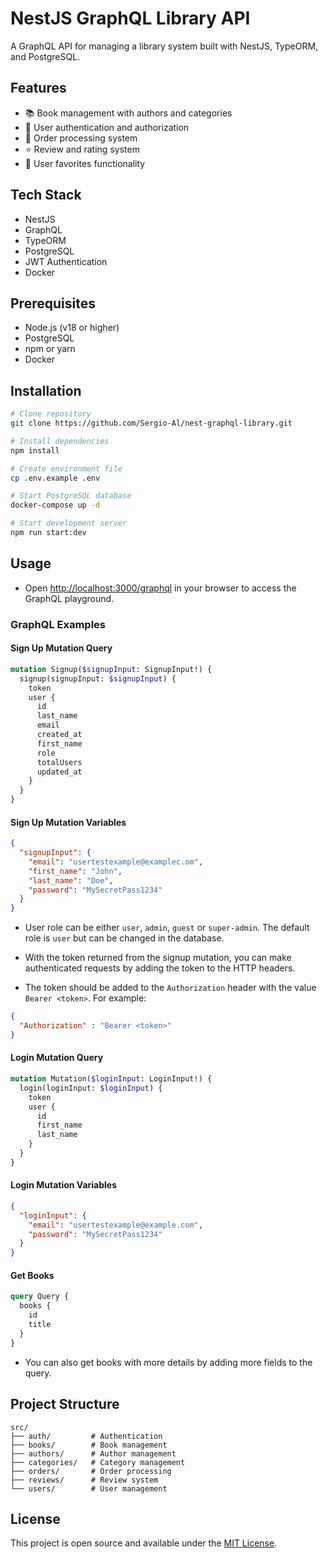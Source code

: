 # NestJS GraphQL Library API

A GraphQL API for managing a library system built with NestJS, TypeORM, and PostgreSQL.

## Features

- 📚 Book management with authors and categories
- 👥 User authentication and authorization
- 🛒 Order processing system
- ⭐ Review and rating system
- 🔖 User favorites functionality

## Tech Stack

- NestJS
- GraphQL
- TypeORM
- PostgreSQL
- JWT Authentication
- Docker

## Prerequisites

- Node.js (v18 or higher)
- PostgreSQL
- npm or yarn
- Docker

## Installation

```bash
# Clone repository
git clone https://github.com/Sergio-Al/nest-graphql-library.git

# Install dependencies
npm install

# Create environment file
cp .env.example .env

# Start PostgreSQL database
docker-compose up -d

# Start development server
npm run start:dev

```

## Usage

- Open [http://localhost:3000/graphql](http://localhost:3000/graphql) in your browser to access the GraphQL playground.

### GraphQL Examples

#### Sign Up Mutation Query

```graphql
mutation Signup($signupInput: SignupInput!) {
  signup(signupInput: $signupInput) {
    token
    user {
      id
      last_name
      email
      created_at
      first_name
      role
      totalUsers
      updated_at
    }
  }
}
```

#### Sign Up Mutation Variables

```json
{
  "signupInput": {
    "email": "usertestexample@examplec.om",
    "first_name": "John",
    "last_name": "Doe",
    "password": "MySecretPass1234"
  }
}
```

- User role can be either `user`, `admin`, `guest` or `super-admin`. The default role is `user` but can be changed in the database.

- With the token returned from the signup mutation, you can make authenticated requests by adding the token to the HTTP headers.

- The token should be added to the `Authorization` header with the value `Bearer <token>`. For example:

```json
{
  "Authorization" : "Bearer <token>"
}
```

#### Login Mutation Query

```graphql
mutation Mutation($loginInput: LoginInput!) {
  login(loginInput: $loginInput) {
    token
    user {
      id
      first_name
      last_name
    }
  }
}
```

#### Login Mutation Variables

```json
{
  "loginInput": {
    "email": "usertestexample@example.com",
    "password": "MySecretPass1234"
  }
}
```

#### Get Books

```graphql
query Query {
  books {
    id
    title
  }
}
``` 
- You can also get books with more details by adding more fields to the query.

## Project Structure

```
src/
├── auth/         # Authentication
├── books/        # Book management
├── authors/      # Author management
├── categories/   # Category management
├── orders/       # Order processing
├── reviews/      # Review system
└── users/        # User management
```

## License

This project is open source and available under the [MIT License](LICENSE).

